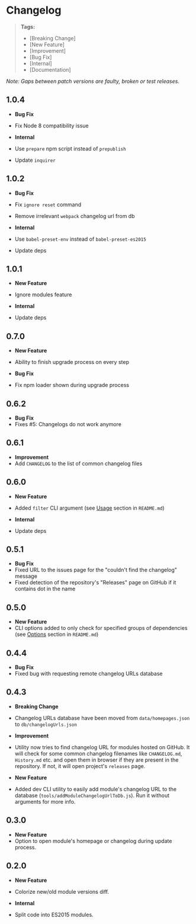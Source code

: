 # Changelog

> **Tags:**
> - [Breaking Change]
> - [New Feature]
> - [Improvement]
> - [Bug Fix]
> - [Internal]
> - [Documentation]

_Note: Gaps between patch versions are faulty, broken or test releases._

## 1.0.4

 * **Bug Fix**
  * Fix Node 8 compatibility issue

 * **Internal**
  * Use `prepare` npm script instead of `prepublish`
  * Update `inquirer`

## 1.0.2

 * **Bug Fix**
  * Fix `ignore reset` command
  * Remove irrelevant `webpack` changelog url from db

 * **Internal**
  * Use `babel-preset-env` instead of `babel-preset-es2015`
  * Update deps

## 1.0.1

 * **New Feature**
  * Ignore modules feature

 * **Internal**
  * Update deps

## 0.7.0

 * **New Feature**
  * Ability to finish upgrade process on every step

 * **Bug Fix**
  * Fix npm loader shown during upgrade process

## 0.6.2

 * **Bug Fix**
  * Fixes #5: Changelogs do not work anymore

## 0.6.1

 * **Improvement**
  * Add `CHANGELOG` to the list of common changelog files

## 0.6.0

 * **New Feature**
  * Added `filter` CLI argument (see [Usage](README.md#usage) section in `README.md`)

 * **Internal**
  * Update deps

## 0.5.1

 * **Bug Fix**
  * Fixed URL to the issues page for the "couldn't find the changelog" message
  * Fixed detection of the repository's "Releases" page on GitHub if it contains dot in the name

## 0.5.0

 * **New Feature**
  * CLI options added to only check for specified groups of dependencies (see [Options](README.md#options) section in `README.md`)

## 0.4.4

 * **Bug Fix**
  * Fixed bug with requesting remote changelog URLs database

## 0.4.3

 * **Breaking Change**
  * Changelog URLs database have been moved from `data/homepages.json` to `db/changelogUrls.json`

 * **Improvement**
  * Utility now tries to find changelog URL for modules hosted on GitHub.
    It will check for some common changelog filenames like `CHANGELOG.md`, `History.md` etc. and
    open them in browser if they are present in the repository.
    If not, it will open project's `releases` page.

 * **New Feature**
  * Added dev CLI utility to easily add module's changelog URL to the database (`tools/addModuleChangelogUrlToDb.js`).
    Run it without arguments for more info.

## 0.3.0

 * **New Feature**
  * Option to open module's homepage or changelog during update process.

## 0.2.0

 * **New Feature**
  * Colorize new/old module versions diff.

 * **Internal**
  * Split code into ES2015 modules.
